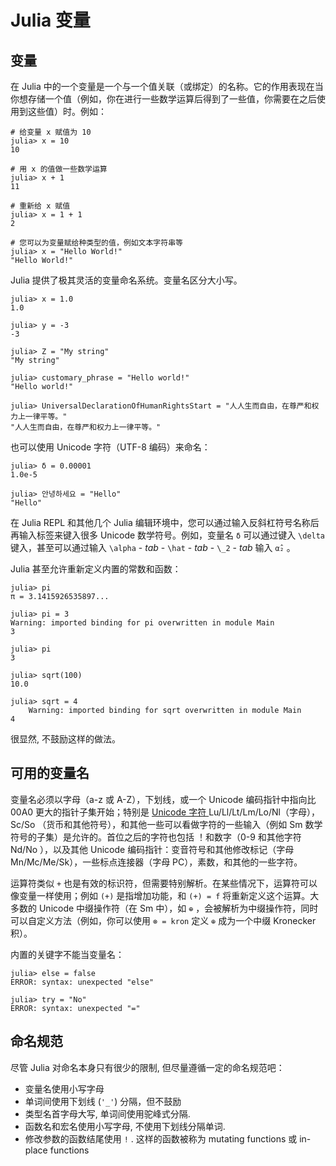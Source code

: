 # Julia 变量

## 变量

在 Julia 中的一个变量是一个与一个值关联（或绑定）的名称。它的作用表现在当你想存储一个值（例如，你在进行一些数学运算后得到了一些值，你需要在之后使用到这些值）时。例如：

```
# 给变量 x 赋值为 10
julia> x = 10
10

# 用 x 的值做一些数学运算
julia> x + 1
11

# 重新给 x 赋值
julia> x = 1 + 1
2

# 您可以为变量赋给种类型的值，例如文本字符串等
julia> x = "Hello World!"
"Hello World!"
```

Julia 提供了极其灵活的变量命名系统。变量名区分大小写。

```
julia> x = 1.0
1.0

julia> y = -3
-3

julia> Z = "My string"
"My string"

julia> customary_phrase = "Hello world!"
"Hello world!"

julia> UniversalDeclarationOfHumanRightsStart = "人人生而自由，在尊严和权力上一律平等。"
"人人生而自由，在尊严和权力上一律平等。"
```

也可以使用 Unicode 字符（UTF-8 编码）来命名：

```
julia> δ = 0.00001
1.0e-5

julia> 안녕하세요 = "Hello"
"Hello"
```

在 Julia REPL 和其他几个 Julia 编辑环境中，您可以通过输入反斜杠符号名称后再输入标签来键入很多 Unicode 数学符号。例如，变量名 `δ` 可以通过键入 `\delta` 键入，甚至可以通过输入 `\alpha` - *tab* - `\hat` - *tab* - `\_2` - *tab* 输入 `α̂₂` 。

Julia 甚至允许重新定义内置的常数和函数：

```
julia> pi
π = 3.1415926535897...

julia> pi = 3
Warning: imported binding for pi overwritten in module Main
3

julia> pi
3

julia> sqrt(100)
10.0

julia> sqrt = 4
    Warning: imported binding for sqrt overwritten in module Main
4
```

很显然, 不鼓励这样的做法。

## 可用的变量名

变量名必须以字母（a-z 或 A-Z），下划线，或一个 Unicode 编码指针中指向比 00A0 更大的指针子集开始；特别是 [Unicode 字符 ](http://www.fileformat.info/info/unicode/category/index.htm)Lu/Ll/Lt/Lm/Lo/Nl（字母），Sc/So （货币和其他符号），和其他一些可以看做字符的一些输入（例如 Sm 数学符号的子集）是允许的。首位之后的字符也包括 ！和数字（0-9 和其他字符 Nd/No ），以及其他 Unicode 编码指针：变音符号和其他修改标记（字母 Mn/Mc/Me/Sk），一些标点连接器（字母 PC），素数，和其他的一些字符。

运算符类似 `+` 也是有效的标识符，但需要特别解析。在某些情况下，运算符可以像变量一样使用；例如 `(+)` 是指增加功能，和 `(+) = f` 将重新定义这个运算。大多数的 Unicode 中缀操作符（在 Sm 中），如 `⊕` ，会被解析为中缀操作符，同时可以自定义方法（例如，你可以使用 `⊗ = kron` 定义 `⊕` 成为一个中缀 Kronecker 积）。

内置的关键字不能当变量名：

```
julia> else = false
ERROR: syntax: unexpected "else"

julia> try = "No"
ERROR: syntax: unexpected "="
```

## 命名规范

尽管 Julia 对命名本身只有很少的限制, 但尽量遵循一定的命名规范吧：

- 变量名使用小写字母
- 单词间使用下划线 (`'_'`) 分隔，但不鼓励
- 类型名首字母大写, 单词间使用驼峰式分隔.
- 函数名和宏名使用小写字母, 不使用下划线分隔单词.
- 修改参数的函数结尾使用 `!` . 这样的函数被称为 mutating functions 或 in-place functions